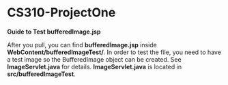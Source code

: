 # CS310-ProjectOne

<strong>Guide to Test bufferedImage.jsp</strong>

  After you pull, you can find <strong>bufferedImage.jsp</strong> inside <strong>WebContent/bufferedImageTest/</strong>. In order to test the file, you need to have a test image so the BufferedImage object can be created. See <strong>ImageServlet.java</strong> for details. <strong>ImageServlet.java</strong> is located in <strong>src/bufferedImageTest</strong>.
